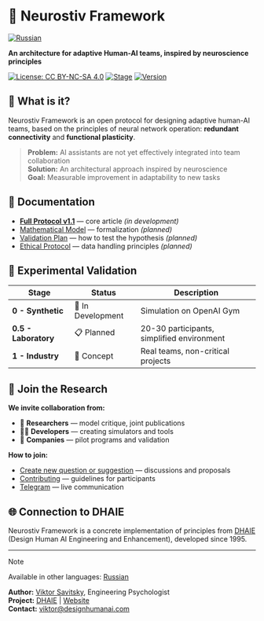 # 🧠 Neurostiv Framework

[![Russian](https://img.shields.io/badge/Russian--lightgrey?style=flat&logo=google-translate)](README.md)

**An architecture for adaptive Human-AI teams, inspired by neuroscience principles**

[![License: CC BY-NC-SA 4.0](https://img.shields.io/badge/License-CC%20BY--NC--SA%204.0-lightgrey.svg)](https://creativecommons.org/licenses/by-nc-sa/4.0/)
[![Stage](https://img.shields.io/badge/Stage-Research%20Protocol-orange)]()
[![Version](https://img.shields.io/badge/Version-1.1-blue)]()

## 🎯 What is it?

Neurostiv Framework is an open protocol for designing adaptive human-AI teams, based on the principles of neural network operation: **redundant connectivity** and **functional plasticity**.

> **Problem:** AI assistants are not yet effectively integrated into team collaboration  
> **Solution:** An architectural approach inspired by neuroscience  
> **Goal:** Measurable improvement in adaptability to new tasks

## 📖 Documentation

- [**Full Protocol v1.1**](docs/protocol-v1.1.en.md) — core article *(in development)*
- [Mathematical Model](docs/mathematical-model.md) — formalization *(planned)*
- [Validation Plan](docs/validation-plan.md) — how to test the hypothesis *(planned)*
- [Ethical Protocol](docs/ethics-protocol.md) — data handling principles *(planned)*

## 🧪 Experimental Validation

| Stage | Status | Description |
|-------|--------|-------------|
| **0 - Synthetic** | 🔄 In Development | Simulation on OpenAI Gym |
| **0.5 - Laboratory** | 📋 Planned | 20-30 participants, simplified environment |
| **1 - Industry** | 💭 Concept | Real teams, non-critical projects |

## 🤝 Join the Research

**We invite collaboration from:**
- 🔬 **Researchers** — model critique, joint publications
- 👩‍💻 **Developers** — creating simulators and tools
- 🏢 **Companies** — pilot programs and validation

**How to join:**
- [Create new question or suggestion](https://github.com/designhumanai/neurostiv-framework/issues/new/choose) — discussions and proposals
- [Contributing](CONTRIBUTING.md) — guidelines for participants
- [Telegram](https://t.me/dhaie_human_ai) — live communication

## 🌐 Connection to DHAIE

Neurostiv Framework is a concrete implementation of principles from [DHAIE](https://github.com/designhumanai/design-human-ai) (Design Human AI Engineering and Enhancement), developed since 1995.

---

> [!NOTE]
> Available in other languages: [Russian](README.md)

**Author:** [Viktor Savitsky](https://github.com/designhumanai), Engineering Psychologist  
**Project:** [DHAIE](https://github.com/designhumanai) | [Website](https://designhumanai.com)  
**Contact:** [viktor@designhumanai.com](mailto:viktor@designhumanai.com)

